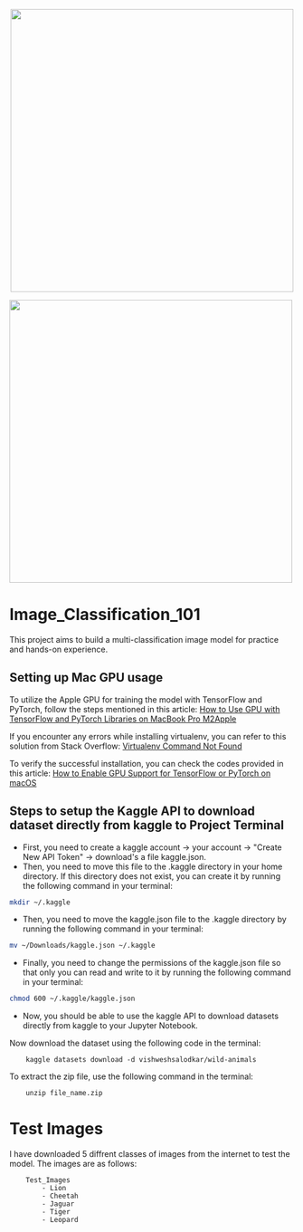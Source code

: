 <p align="center">
  <img width="500" height="500" src="https://github.com/Sathvik-Chowdary-Veerapaneni/Image_Classification_101/blob/main/Test_Result/download.png">
</p>

<p align="left">
    <img width="500" height="500" src="https://github.com/Sathvik-Chowdary-Veerapaneni/Image_Classification_101/blob/main/Test_Result/download.png">
</p>

# Image_Classification_101
This project aims to build a multi-classification image model for practice and hands-on experience.

## Setting up Mac GPU usage

To utilize the Apple GPU for training the model with TensorFlow and PyTorch, follow the steps mentioned in this article: [How to Use GPU with TensorFlow and PyTorch Libraries on MacBook Pro M2Apple](https://www.linkedin.com/pulse/how-use-gpu-tensorflow-pytorch-libraries-macbook-pro-m2apple-kashyap/)

If you encounter any errors while installing virtualenv, you can refer to this solution from Stack Overflow: [Virtualenv Command Not Found](https://stackoverflow.com/questions/31133050/virtualenv-command-not-found)

To verify the successful installation, you can check the codes provided in this article: [How to Enable GPU Support for TensorFlow or PyTorch on macOS](https://medium.com/bluetuple-ai/how-to-enable-gpu-support-for-tensorflow-or-pytorch-on-macos-4aaaad057e74)

## Steps to setup the Kaggle API to download dataset directly from kaggle to Project Terminal
- First, you need to create a kaggle account -> your account -> "Create New API Token" -> download's a file kaggle.json.
- Then, you need to move this file to the .kaggle directory in your home directory. If this directory does not exist, you can create it by running the following command in your terminal:
```bash
mkdir ~/.kaggle
```
- Then, you need to move the kaggle.json file to the .kaggle directory by running the following command in your terminal:
```bash
mv ~/Downloads/kaggle.json ~/.kaggle
```
- Finally, you need to change the permissions of the kaggle.json file so that only you can read and write to it by running the following command in your terminal:
```bash
chmod 600 ~/.kaggle/kaggle.json
```
- Now, you should be able to use the kaggle API to download datasets directly from kaggle to your Jupyter Notebook.

Now download the dataset using the following code in the terminal:
```
    kaggle datasets download -d vishweshsalodkar/wild-animals
```

To extract the zip file, use the following command in the terminal:
``` 
    unzip file_name.zip 

```


# Test Images
I have downloaded 5 diffrent classes of images from the internet to test the model. The images are as follows:
``` 
    Test_Images
        - Lion
        - Cheetah
        - Jaguar
        - Tiger
        - Leopard
```
